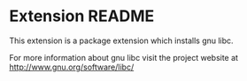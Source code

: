 # Extension README

This extension is a package extension which installs gnu libc.

For more information about gnu libc visit the project website at
http://www.gnu.org/software/libc/


